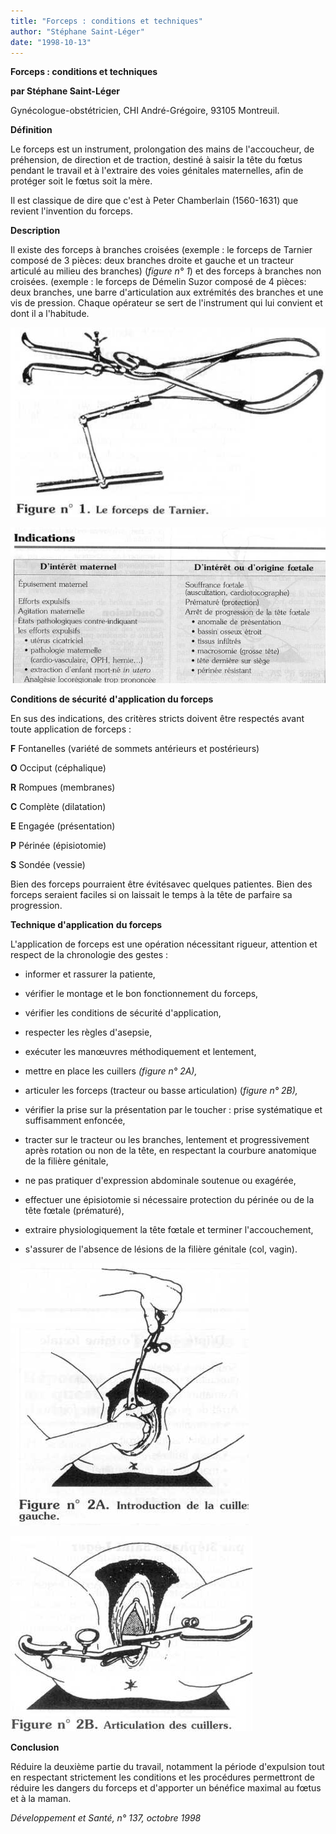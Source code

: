 ```yaml
---
title: "Forceps : conditions et techniques"
author: "Stéphane Saint-Léger"
date: "1998-10-13"
---
```


**Forceps : conditions et techniques**

**par Stéphane Saint-Léger**

Gynécologue-obstétricien, CHI André-Grégoire, 93105 Montreuil.

**Définition**

Le forceps est un instrument, prolongation des mains de l'accoucheur, de préhension, de direction et de traction, destiné à saisir la tête du fœtus pendant le travail et à l'extraire des voies génitales maternelles, afin de protéger soit le fœtus soit la mère.

Il est classique de dire que c'est à Peter Chamberlain (1560-1631) que revient l'invention du forceps.

**Description**

Il existe des forceps à branches croisées (exemple : le forceps de Tarnier composé de 3 pièces: deux branches droite et gauche et un tracteur articulé au milieu des branches) (*figure n° 1*) et des forceps à branches non croisées. (exemple : le forceps de Démelin Suzor composé de 4 pièces: deux branches, une barre d'articulation aux extrémités des branches et une vis de pression. Chaque opérateur se sert de l'instrument qui lui convient et dont il a l'habitude.

![](i800-2.jpg)

![](i800-1.jpg)

**Conditions de sécurité** **d'application du forceps**

En sus des indications, des critères stricts doivent être respectés avant toute application de forceps :

**F** Fontanelles (variété de sommets antérieurs et postérieurs)

**O** Occiput (céphalique)

**R** Rompues (membranes)

**C** Complète (dilatation)

**E** Engagée (présentation)

**P** Périnée (épisiotomie)

**S** Sondée (vessie)

Bien des forceps pourraient être évitésavec quelques patientes. Bien des forceps seraient faciles si on laissait le temps à la tête de parfaire sa progression.

**Technique d'application** **du forceps**

L'application de forceps est une opération nécessitant rigueur, attention et respect de la chronologie des gestes :

- informer et rassurer la patiente,

- vérifier le montage et le bon fonctionnement du forceps,

- vérifier les conditions de sécurité d'application,

- respecter les règles d'asepsie,

- exécuter les manœuvres méthodiquement et lentement,

- mettre en place les cuillers *(figure n° 2A),*

- articuler les forceps (tracteur ou basse articulation) (*figure n° 2B),*

- vérifier la prise sur la présentation par le toucher : prise systématique et suffisamment enfoncée,

- tracter sur le tracteur ou les branches, lentement et progressivement après rotation ou non de la tête, en respectant la courbure anatomique de la filière génitale,

- ne pas pratiquer d'expression abdominale soutenue ou exagérée,

- effectuer une épisiotomie si nécessaire protection du périnée ou de la tête fœtale (prématuré),

- extraire physiologiquement la tête fœtale et terminer l'accouchement,

- s'assurer de l'absence de lésions de la filière génitale (col, vagin).

![](i800-3.jpg)

![](i800-4.jpg)

**Conclusion**

Réduire la deuxième partie du travail, notamment la période d'expulsion tout en respectant strictement les conditions et les procédures permettront de réduire les dangers du forceps et d'apporter un bénéfice maximal au fœtus et à la maman.

*Développement et Santé, n° 137, octobre 1998*
